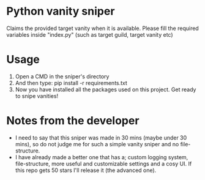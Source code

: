 # Python vanity sniper
Claims the provided target vanity when it is available. Please fill the required variables inside "index.py" (such as target guild, target vanity etc)
# Usage
1. Open a CMD in the sniper's directory
2. And then type: pip install -r requirements.txt
3. Now you have installed all the packages used on this project. Get ready to snipe vanities!
# Notes from the developer
- I need to say that this sniper was made in 30 mins (maybe under 30 mins), so do not judge me for such a simple vanity sniper and no file-structure.
- I have already made a better one that has a; custom logging system, file-structure, more useful and customizable settings and a cosy UI. If this repo gets 50 stars I'll release it (the advanced one).
